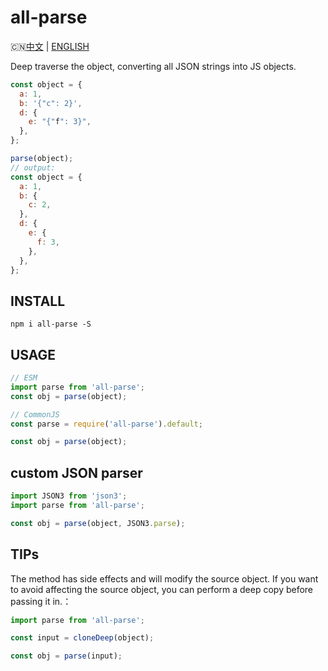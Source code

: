 # all-parse

🇨🇳[中文](https://github.com/hiNISAL/never-write#never-wirte) | [ENGLISH](https://github.com/hiNISAL/never-write/blob/main/readme-en.md)

Deep traverse the object, converting all JSON strings into JS objects.

```js
const object = {
  a: 1,
  b: '{"c": 2}',
  d: {
    e: "{"f": 3}",
  },
};

parse(object);
// output:
const object = {
  a: 1,
  b: {
    c: 2,
  },
  d: {
    e: {
      f: 3,
    },
  },
};
```

## INSTALL

```shell
npm i all-parse -S
```

## USAGE

```js
// ESM
import parse from 'all-parse';
const obj = parse(object);

// CommonJS
const parse = require('all-parse').default;

const obj = parse(object);
```

## custom JSON parser

```js
import JSON3 from 'json3';
import parse from 'all-parse';

const obj = parse(object, JSON3.parse);
```

## TIPs

The method has side effects and will modify the source object. If you want to avoid affecting the source object, you can perform a deep copy before passing it in.：

```js
import parse from 'all-parse';

const input = cloneDeep(object);

const obj = parse(input);
```
